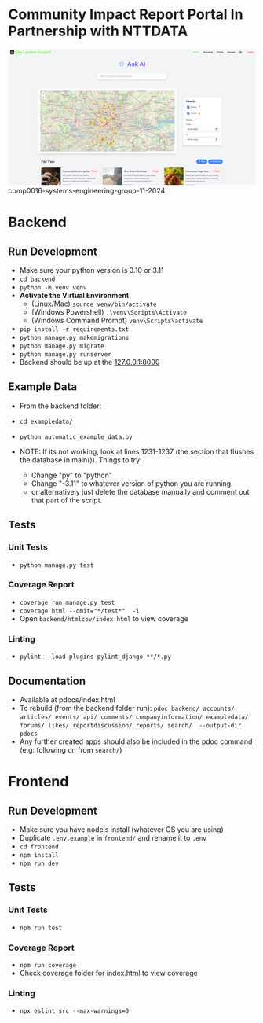 # Community Impact Report Portal In Partnership with NTTDATA
![logo](logo.png)
comp0016-systems-engineering-group-11-2024

# Backend

## Run Development
- Make sure your python version is 3.10 or 3.11 
- `cd backend`
- `python -m venv venv`
- **Activate the Virtual Environment**
    - (Linux/Mac) `source venv/bin/activate`
    - (Windows Powershell) `.\venv\Scripts\Activate`
    - (Windows Command Prompt) `venv\Scripts\activate`
- `pip install -r requirements.txt`
- `python manage.py makemigrations`
- `python manage.py migrate`
- `python manage.py runserver`
- Backend should be up at the [127.0.0.1:8000](http://127.0.0.1:8000)

## Example Data
- From the backend folder:
- `cd exampledata/`
- `python automatic_example_data.py`
- NOTE: If its not working, look at lines 1231-1237 (the section that flushes the database in main()). Things to try:

    - Change "py" to "python"
    - Change "-3.11" to whatever version of python you are running.
    - or alternatively just delete the database manually and comment out that part of the script.


## Tests

### Unit Tests
- `python manage.py test`
### Coverage Report
- `coverage run manage.py test`
- `coverage html --omit="*/test*"  -i`
- Open `backend/htmlcov/index.html` to view coverage
### Linting
- `pylint --load-plugins pylint_django **/*.py`

## Documentation
- Available at pdocs/index.html
- To rebuild (from the backend folder run): `pdoc backend/ accounts/ articles/ events/ api/ comments/ companyinformation/ exampledata/ forums/ likes/ reportdiscussion/ reports/ search/  --output-dir pdocs`
- Any further created apps should also be included in the pdoc command (e.g: following on from `search/`)
# Frontend

## Run Development
- Make sure you have nodejs install (whatever OS you are using)
- Duplicate `.env.example` in `frontend/` and rename it to `.env`
- `cd frontend`
- `npm install`
- `npm run dev`


## Tests

### Unit Tests
- `npm run test`
### Coverage Report
- `npm run coverage`
- Check coverage folder for index.html to view coverage
### Linting
- `npx eslint src --max-warnings=0`

